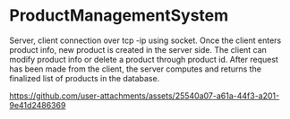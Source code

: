 # ProductManagementSystem

Server, client connection over tcp -ip using socket.
Once the client enters product info, new product is created in the server side.
The client can modify product info or delete a product through product id.
After request has been made from the client, the server computes and returns the finalized list of products in the database.


https://github.com/user-attachments/assets/25540a07-a61a-44f3-a201-9e41d2486369

